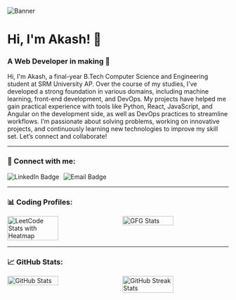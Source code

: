 <!-- Banner -->
![Banner](https://drive.google.com/uc?export=view&id=1AglJzeRiwOxeeOcrCxad1NKSUyvpAjxH)

# Hi, I'm Akash! 👋  
### A Web Developer in making 🚀

Hi, I'm Akash, a final-year B.Tech Computer Science and Engineering student at SRM University AP. Over the course of my studies, I’ve developed a strong foundation in various domains, including machine learning, front-end development, and DevOps. My projects have helped me gain practical experience with tools like Python, React, JavaScript, and Angular on the development side, as well as DevOps practices to streamline workflows. I’m passionate about solving problems, working on innovative projects, and continuously learning new technologies to improve my skill set. Let’s connect and collaborate!

---

### 🔗 Connect with me:

<div style="display: flex; align-items: center; gap: 10px;">
  <a href="https://www.linkedin.com/in/akash-ghosh-7b6b7127a" style="text-decoration: none;">
    <img src="https://img.shields.io/badge/LinkedIn-0077b5?style=for-the-badge&logo=linkedin&logoColor=white" alt="LinkedIn Badge">
  </a>
  <a href="mailto:akashghosh1906@gmail.com" style="text-decoration: none;">
    <img src="https://img.shields.io/badge/Email-D44638?style=for-the-badge&logo=gmail&logoColor=white" alt="Email Badge">
  </a>
</div>

---

### 📊 Coding Profiles:

<div style="display: flex; justify-content: space-between;">
  <img src="https://leetcard.jacoblin.cool/akashghosh19062003?theme=dark&ext=heatmap" alt="LeetCode Stats with Heatmap" width="48%" />
  <img src="https://geeks-for-geeks-stats-card.vercel.app/?username=akash_gh" alt="GFG Stats" width="48%" />
</div>

---

### 📈 GitHub Stats:

<div style="display: flex; justify-content: space-between;">
  <img src="https://github-readme-stats.vercel.app/api?username=akashghosh1906&show_icons=true&theme=radical" alt="GitHub Stats" width="48%" />
  <img src="https://github-readme-streak-stats.herokuapp.com/?user=akashghosh1906&theme=radical" alt="GitHub Streak Stats" width="48%" />
</div>



